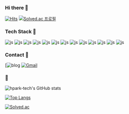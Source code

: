 ### Hi there 👋
[![Hits](https://hits.seeyoufarm.com/api/count/incr/badge.svg?url=https%3A%2F%2Fgithub.com%2Fhpark-tech%2Fhit-counter&count_bg=%2379C83D&title_bg=%23555555&icon=&icon_color=%23E7E7E7&title=hits&edge_flat=false)](https://hits.seeyoufarm.com)
[![Solved.ac
프로필](http://mazassumnida.wtf/api/mini/generate_badge?boj=todayicode)](https://solved.ac/todayicode)

<!--
**hpark-tech/hpark-tech** is a ✨ _special_ ✨ repository because its `README.md` (this file) appears on your GitHub profile.

Here are some ideas to get you started:

- 🔭 I’m currently working on ...
- 🌱 I’m currently learning ...
- 👯 I’m looking to collaborate on ...
- 🤔 I’m looking for help with ...
- 💬 Ask me about ...
- 📫 How to reach me: ...
- 😄 Pronouns: ...
- ⚡ Fun fact: ...
-->

### Tech Stack 👋
![js](https://img.shields.io/badge/Java-ED8B00?style=for-the-badge&logo=openjdk&logoColor=white)
![js](https://img.shields.io/badge/Spring-6DB33F?style=for-the-badge&logo=spring&logoColor=white)
![js](https://img.shields.io/badge/Amazon_AWS-232F3E?style=for-the-badge&logo=amazon-aws&logoColor=white)
![js](https://img.shields.io/badge/Eclipse-2C2255?style=for-the-badge&logo=eclipse&logoColor=white)
![js](https://img.shields.io/badge/Windows-0078D6?style=for-the-badge&logo=windows&logoColor=white)
	![js](https://img.shields.io/badge/MySQL-00000F?style=for-the-badge&logo=mysql&logoColor=white)
 ![js](https://img.shields.io/badge/Oracle-F80000?style=for-the-badge&logo=Oracle&logoColor=white)
 ![js](https://img.shields.io/badge/HTML-239120?style=for-the-badge&logo=html5&logoColor=white)
 ![js](https://img.shields.io/badge/CSS-239120?&style=for-the-badge&logo=css3&logoColor=white)
	 ![js](https://img.shields.io/badge/JavaScript-F7DF1E?style=for-the-badge&logo=JavaScript&logoColor=white)
   ![js](https://img.shields.io/badge/Bootstrap-563D7C?style=for-the-badge&logo=bootstrap&logoColor=white)
    ![js](https://img.shields.io/badge/jQuery-0769AD?style=for-the-badge&logo=jquery&logoColor=white)
    ![js](https://img.shields.io/badge/Notion-000000?style=for-the-badge&logo=notion&logoColor=white)

### Contact 👋
[![blog](http://img.shields.io/badge/-Blog-brightgreen?style=flat-square&logo=FF5722&link=https://a-develop.tistory.com)
[![Gmail](https://img.shields.io/badge/Gmail-d14836?style=flat-square&logo=Gmail&logoColor=white&link=mailto:jjuhee0913@gmail.com)](mailto:hpark.tech@gmail.com)


### 👋
![hpark-tech's GitHub stats](https://github-readme-stats.vercel.app/api?username=hpark-tech&hide=contribs,prs&show_icons=true&theme=graywhite)

[![Top Langs](https://github-readme-stats.vercel.app/api/top-langs/?username=hpark-tech)](https://github.com/hpark-tech/github-readme-stats)

[![Solved.ac](http://mazassumnida.wtf/api/v2/generate_badge?boj=todayicode)](https://solved.ac/todayicode)
